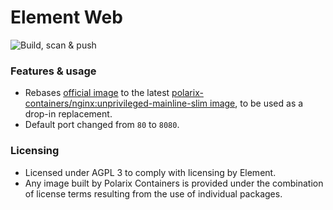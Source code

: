 # Element Web

![Build, scan & push](https://github.com/Polarix-Containers/element-web/actions/workflows/build.yml/badge.svg)

### Features & usage
- Rebases [official image]([https://github.com/acmesh-official/acme.sh/wiki/Run-acme.sh-in-docker](https://github.com/element-hq/element-web)) to the latest [polarix-containers/nginx:unprivileged-mainline-slim image](https://github.com/Polarix-Containers/nginx), to be used as a drop-in replacement.
- Default port changed from `80` to `8080`.

### Licensing
- Licensed under AGPL 3 to comply with licensing by Element.
- Any image built by Polarix Containers is provided under the combination of license terms resulting from the use of individual packages.

